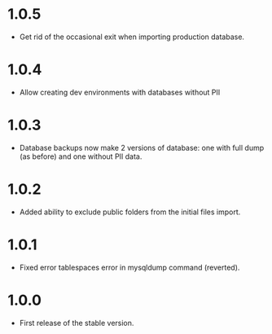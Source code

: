 # 1.0.5
- Get rid of the occasional exit when importing production database.

# 1.0.4
- Allow creating dev environments with databases without PII

# 1.0.3
- Database backups now make 2 versions of database: one with full dump (as before) and one without PII data.

# 1.0.2
- Added ability to exclude public folders from the initial files import.

# 1.0.1
- Fixed error tablespaces error in mysqldump command (reverted).

# 1.0.0
- First release of the stable version.
